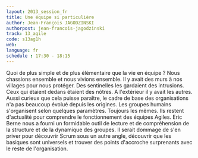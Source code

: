 ```yaml
---
layout: 2013_session_fr
title: Une équipe si particulière
author: Jean-François JAGODZINSKI
authorpost: jean-francois-jagodzinski
track: 13_agile
code: s13ag1h
web: 
language: fr
schedule : 17:30 - 18:15
---
```


Quoi de plus simple et de plus élémentaire que la vie en équipe ? Nous chassions ensemble et nous vivions ensemble. Il y avait des murs à nos villages pour nous protéger. Des sentinelles les gardaient des intrusions. Ceux qui étaient dedans étaient des nôtres. A l'extérieur il y avait les autres.
Aussi curieux que cela puisse paraître, le cadre de base des organisations n'a pas beaucoup évolué depuis les origines. Les groupes humains s'organisent selon quelques paramètres. Toujours les mêmes. Ils restent d'actualité pour comprendre le fonctionnement des équipes Agiles.
Eric Berne nous a fourni un formidable outil de lecture et de compréhension de la structure et de la dynamique des groupes. Il serait dommage de s'en priver pour découvrir Scrum sous un autre angle, découvrir que les basiques sont universels et trouver des points d'accroche surprenants avec le reste de l'organisation.
